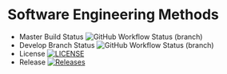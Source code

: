 # Software Engineering Methods
* Master Build Status ![GitHub Workflow Status (branch)](https://img.shields.io/github/actions/workflow/status/FinDaGardiner/sem/.github/workflows/main.yml?branch=master)
* Develop Branch Status ![GitHub Workflow Status (branch)](https://img.shields.io/github/actions/workflow/status/FinDaGardiner/sem/.github/workflows/main.yml?branch=develop)
* License [![LICENSE](https://img.shields.io/github/license/FinDaGardiner/sem.svg?style=flat-square)](https://github.com/FinDaGardiner/sem/blob/master/LICENSE)
* Release [![Releases](https://img.shields.io/github/release/FinDaGardiner/sem/all.svg?style=flat-square)](https://github.com/FinDaGardiner/sem/releases)